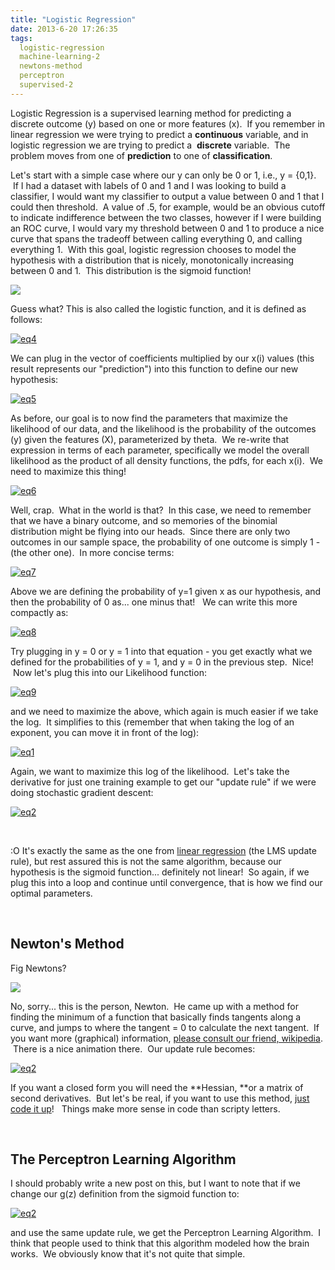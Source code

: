 ```yaml
---
title: "Logistic Regression"
date: 2013-6-20 17:26:35
tags:
  logistic-regression
  machine-learning-2
  newtons-method
  perceptron
  supervised-2
---
```



Logistic Regression is a supervised learning method for predicting a discrete outcome (y) based on one or more features (x).  If you remember in linear regression we were trying to predict a **continuous** variable, and in logistic regression we are trying to predict a  **discrete** variable.  The problem moves from one of **prediction** to one of **classification**.

Let's start with a simple case where our y can only be 0 or 1, i.e., y = {0,1}.  If I had a dataset with labels of 0 and 1 and I was looking to build a classifier, I would want my classifier to output a value between 0 and 1 that I could then threshold.  A value of .5, for example, would be an obvious cutoff to indicate indifference between the two classes, however if I were building an ROC curve, I would vary my threshold between 0 and 1 to produce a nice curve that spans the tradeoff between calling everything 0, and calling everything 1.  With this goal, logistic regression chooses to model the hypothesis with a distribution that is nicely, monotonically increasing between 0 and 1.  This distribution is the sigmoid function!

![](http://upload.wikimedia.org/wikipedia/commons/b/b5/SigmoidFunction.png)

Guess what? This is also called the logistic function, and it is defined as follows:

[![eq4](http://www.vbmis.com/learn/wp-content/uploads/2013/06/eq4.png)](http://www.vbmis.com/learn/wp-content/uploads/2013/06/eq4.png)

We can plug in the vector of coefficients multiplied by our x(i) values (this result represents our "prediction") into this function to define our new hypothesis:

[![eq5](http://www.vbmis.com/learn/wp-content/uploads/2013/06/eq5.png)](http://www.vbmis.com/learn/wp-content/uploads/2013/06/eq5.png)

As before, our goal is to now find the parameters that maximize the likelihood of our data, and the likelihood is the probability of the outcomes (y) given the features (X), parameterized by theta.  We re-write that expression in terms of each parameter, specifically we model the overall likelihood as the product of all density functions, the pdfs, for each x(i).  We need to maximize this thing!

[![eq6](http://www.vbmis.com/learn/wp-content/uploads/2013/06/eq6.png)](http://www.vbmis.com/learn/wp-content/uploads/2013/06/eq6.png)

Well, crap.  What in the world is that?  In this case, we need to remember that we have a binary outcome, and so memories of the binomial distribution might be flying into our heads.  Since there are only two outcomes in our sample space, the probability of one outcome is simply 1 - (the other one).  In more concise terms:

[![eq7](http://www.vbmis.com/learn/wp-content/uploads/2013/06/eq7-300x76.png)](http://www.vbmis.com/learn/wp-content/uploads/2013/06/eq7.png)

Above we are defining the probability of y=1 given x as our hypothesis, and then the probability of 0 as... one minus that!   We can write this more compactly as:

[![eq8](http://www.vbmis.com/learn/wp-content/uploads/2013/06/eq8-300x38.png)](http://www.vbmis.com/learn/wp-content/uploads/2013/06/eq8.png)

Try plugging in y = 0 or y = 1 into that equation - you get exactly what we defined for the probabilities of y = 1, and y = 0 in the previous step.  Nice!  Now let's plug this into our Likelihood function:

[![eq9](http://www.vbmis.com/learn/wp-content/uploads/2013/06/eq9-300x66.png)](http://www.vbmis.com/learn/wp-content/uploads/2013/06/eq9.png)

and we need to maximize the above, which again is much easier if we take the log.  It simplifies to this (remember that when taking the log of an exponent, you can move it in front of the log):

[![eq1](http://www.vbmis.com/learn/wp-content/uploads/2013/06/eq12-300x46.png)](http://www.vbmis.com/learn/wp-content/uploads/2013/06/eq12.png)

Again, we want to maximize this log of the likelihood.  Let's take the derivative for just one training example to get our "update rule" if we were doing stochastic gradient descent:

[![eq2](http://www.vbmis.com/learn/wp-content/uploads/2013/06/eq25-300x51.png)](http://www.vbmis.com/learn/wp-content/uploads/2013/06/eq25.png)

 

:O It's exactly the same as the one from [linear regression](http://www.vbmis.com/learn/?p=100#4) (the LMS update rule), but rest assured this is not the same algorithm, because our hypothesis is the sigmoid function... definitely not linear!  So again, if we plug this into a loop and continue until convergence, that is how we find our optimal parameters.

 


## Newton's Method

Fig Newtons?

![](http://foodhistory.pbworks.com/f/1232767512/FigNewtonPackage.gif)

No, sorry... this is the person, Newton.  He came up with a method for finding the minimum of a function that basically finds tangents along a curve, and jumps to where the tangent = 0 to calculate the next tangent.  If you want more (graphical) information, [please consult our friend, wikipedia](https://en.wikipedia.org/wiki/Newton's_method).  There is a nice animation there.  Our update rule becomes:

[![eq2](http://www.vbmis.com/learn/wp-content/uploads/2013/06/eq27.png)](http://www.vbmis.com/learn/wp-content/uploads/2013/06/eq27.png)

If you want a closed form you will need the **Hessian, **or a matrix of second derivatives.  But let's be real, if you want to use this method, [just code it up](http://www.theresearchkitchen.com/archives/642)!   Things make more sense in code than scripty letters.

 


## The Perceptron Learning Algorithm

I should probably write a new post on this, but I want to note that if we change our g(z) definition from the sigmoid function to:

[![eq2](http://www.vbmis.com/learn/wp-content/uploads/2013/06/eq26.png)](http://www.vbmis.com/learn/wp-content/uploads/2013/06/eq26.png)

and use the same update rule, we get the Perceptron Learning Algorithm.  I think that people used to think that this algorithm modeled how the brain works.  We obviously know that it's not quite that simple.
